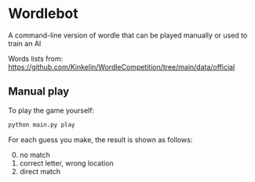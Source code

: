 # Wordlebot

A command-line version of wordle that can be played manually or used to train an AI

Words lists from: https://github.com/Kinkelin/WordleCompetition/tree/main/data/official

## Manual play
To play the game yourself:

```bash
python main.py play
```

For each guess you make, the result is shown as follows:

0. no match
1. correct letter, wrong location
2. direct match